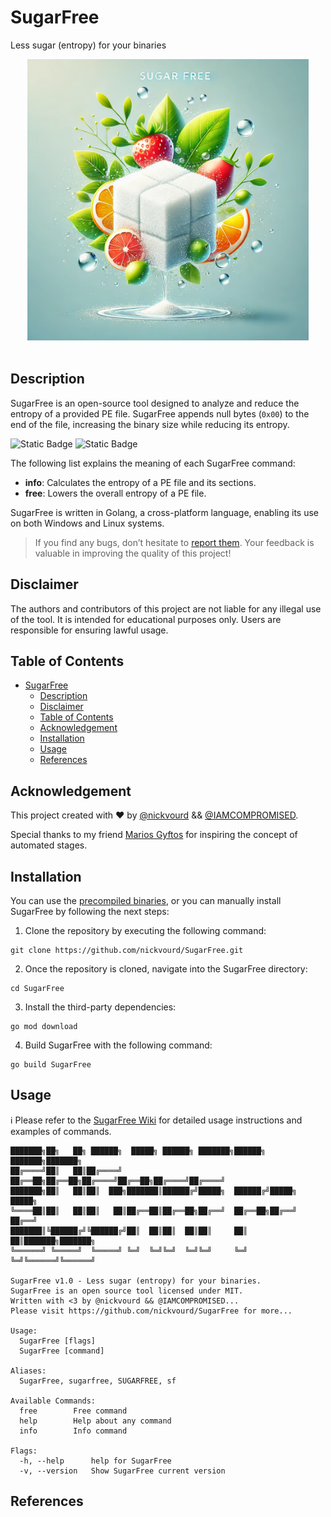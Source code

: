 # SugarFree

Less sugar (entropy) for your binaries

<p align="center">
  <img width="450" height="450" src="/Pictures/Logo.png"><br /><br />
  <!--<img alt="GitHub License" src="https://img.shields.io/github/license/nickvourd/SugarFree?style=social&logo=GitHub&logoColor=purple">
  <img alt="GitHub Repo stars" src="https://img.shields.io/github/stars/nickvourd/SugarFree?logoColor=yellow"><br />
  <img alt="GitHub forks" src="https://img.shields.io/github/forks/nickvourd/SugarFree?logoColor=red">
  <img alt="GitHub watchers" src="https://img.shields.io/github/watchers/nickvourd/SugarFree?logoColor=blue">
  <img alt="GitHub contributors" src="https://img.shields.io/github/contributors/nickvourd/SugarFree?style=social&logo=GitHub&logoColor=green">-->
</p>

## Description

SugarFree is an open-source tool designed to analyze and reduce the entropy of a provided PE file. SugarFree appends null bytes (`0x00`) to the end of the file, increasing the binary size while reducing its entropy.

![Static Badge](https://img.shields.io/badge/Go-lang-cyan?style=flat&logoSize=auto)
![Static Badge](https://img.shields.io/badge/Version-1.0%20(Zero%20Calories)-red?link=https%3A%2F%2Fgithub.com%2Fnickvourd%2FSugarFree%2Freleases")

The following list explains the meaning of each SugarFree command:

- **info**: Calculates the entropy of a PE file and its sections.
- **free**: Lowers the overall entropy of a PE file.

SugarFree is written in Golang, a cross-platform language, enabling its use on both Windows and Linux systems.

> If you find any bugs, don’t hesitate to [report them](https://github.com/nickvourd/SugarFree/issues). Your feedback is valuable in improving the quality of this project!

## Disclaimer

The authors and contributors of this project are not liable for any illegal use of the tool. It is intended for educational purposes only. Users are responsible for ensuring lawful usage.

## Table of Contents
- [SugarFree](#sugarfree)
  - [Description](#description)
  - [Disclaimer](#disclaimer)
  - [Table of Contents](#table-of-contents)
  - [Acknowledgement](#acknowledgement)
  - [Installation](#installation)
  - [Usage](#usage)
  - [References](#references)

## Acknowledgement

This project created with :heart: by [@nickvourd](https://x.com/nickvourd) && [@IAMCOMPROMISED](https://x.com/IAMCOMPROMISED).

Special thanks to my friend [Marios Gyftos](https://www.linkedin.com/in/marios-gyftos-a6b62122/) for inspiring the concept of automated stages.

## Installation

You can use the [precompiled binaries](https://github.com/nickvourd/SugarFree/releases), or you can manually install SugarFree by following the next steps:

1) Clone the repository by executing the following command:

```
git clone https://github.com/nickvourd/SugarFree.git
```

2) Once the repository is cloned, navigate into the SugarFree directory:

```
cd SugarFree
```

3) Install the third-party dependencies:

```
go mod download
```

4) Build SugarFree with the following command:

```
go build SugarFree
```

## Usage

:information_source: Please refer to the [SugarFree Wiki](https://github.com/nickvourd/SugarFree/wiki) for detailed usage instructions and examples of commands.

```
███████╗██╗   ██╗ ██████╗  █████╗ ██████╗ ███████╗██████╗ ███████╗███████╗
██╔════╝██║   ██║██╔════╝ ██╔══██╗██╔══██╗██╔════╝██╔══██╗██╔════╝██╔════╝
███████╗██║   ██║██║  ███╗███████║██████╔╝█████╗  ██████╔╝█████╗  █████╗  
╚════██║██║   ██║██║   ██║██╔══██║██╔══██╗██╔══╝  ██╔══██╗██╔══╝  ██╔══╝  
███████║╚██████╔╝╚██████╔╝██║  ██║██║  ██║██║     ██║  ██║███████╗███████╗
╚══════╝ ╚═════╝  ╚═════╝ ╚═╝  ╚═╝╚═╝  ╚═╝╚═╝     ╚═╝  ╚═╝╚══════╝╚══════╝                                                        

SugarFree v1.0 - Less sugar (entropy) for your binaries.
SugarFree is an open source tool licensed under MIT.
Written with <3 by @nickvourd && @IAMCOMPROMISED...
Please visit https://github.com/nickvourd/SugarFree for more...

Usage:
  SugarFree [flags]
  SugarFree [command]

Aliases:
  SugarFree, sugarfree, SUGARFREE, sf

Available Commands:
  free        Free command
  help        Help about any command
  info        Info command

Flags:
  -h, --help      help for SugarFree
  -v, --version   Show SugarFree current version
```

## References
